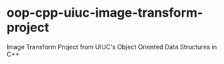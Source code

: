 # oop-cpp-uiuc-image-transform-project
Image Transform Project from UIUC's Object Oriented Data Structures in C++
